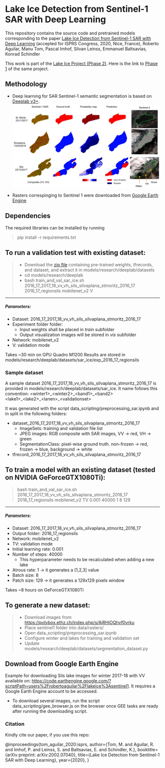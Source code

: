 # Lake Ice Detection from Sentinel-1 SAR with Deep Learning

This repository contains the source code and pretrained models corresponding to the paper [Lake Ice Detection from Sentinel-1 SAR with Deep Learning](https://arxiv.org/pdf/2002.07040.pdf) (accepted for ISPRS Congress, 2020, Nice, France), 
Roberto Aguilar, Manu Tom, Pascal Imhof, Silvan Leinss, Emmanuel Baltsavias, Konrad Schindler

This work is part of the [Lake Ice Project (Phase 2)](https://prs.igp.ethz.ch/research/current_projects/integrated-lake-ice-monitoring-and-generation-of-sustainable--re.html). Here is the link to [Phase 1](https://prs.igp.ethz.ch/research/completed_projects/integrated-monitoring-of-ice-in-selected-swiss-lakes.html) of the same project.

## Methodology
* Deep learning for SAR Sentinel-1 semantic segmentation is based on [Deeplab v3+](https://arxiv.org/abs/1706.05587).
![segmentation_sar](figures/qual_tran_sils.jpg)

* Rasters correspinging to Sentinel 1 were downloaded from [Google Earth Engine](https://earthengine.google.com/)

## Dependencies

The required libraries can be installed by running
> pip install -r requirements.txt

## To run a validation test with existing dataset:

> * Download the [zip file](https://polybox.ethz.ch/remote.php/webdav/lakeice_sentinel/sar_ice.zip) containing pre-trained weights, tfrecords, and dataset, and extract it in models/research/deeplab/datasets
> * cd models/research/deeplab
> * bash train_and_val_sar_ice.sh 2016_17_2017_18_vv_vh_sils_silvaplana_stmoritz_2016_17 2016_17_regionsils mobilenet_v2 V
-----
##### Parameters:
- Dataset: 2016_17_2017_18_vv_vh_sils_silvaplana_stmoritz_2016_17
- Experiment folder folder:
    - Input weights shall be placed in *train* subfolder
    - Output visualization images will be stored in *vis* subfolder
- Network: mobilenet_v2
- V: validation mode

Takes ~30 min on GPU Quadro M1200
Results are stored in models/research/deeplab/datasets/sar_ice/exp_2016_17_regionsils

### Sample dataset

A sample dataset 2016_17_2017_18_vv_vh_sils_silvaplana_stmoritz_2016_17 is provided in models/research/deeplab/datasets/sar_ice. It name follows this convention:
\<winter1\>\_\<winter2\>\_\<band1\>\_\<band2\>\<lake1\>\_\<lake2\>\_\<lanen\>\_\<validationset\>

It was generated with the script data_scripting/preprocessing_sar.ipynb and in split in the following folders:

- dataset_2016_17_2017_18_vv_vh_sils_silvaplana_stmoritz_2016_17
    - ImageSets: training and validation file list
    - JPEG images: RGB composite with SAR images, VV -> red, VH -> green
    - SegmentationClass: pixel-wise ground truth. non-frozen -> red, frozen -> blue, background -> white
- tfrecord_2016_17_2017_18_vv_vh_sils_silvaplana_stmoritz_2016_17

## To train a model with an existing dataset (tested on NVIDIA GeForceGTX1080Ti):

> bash train_and_val_sar_ice.sh 2016_17_2017_18_vv_vh_sils_silvaplana_stmoritz_2016_17 2016_17_regionsils mobilenet_v2 TV 0.001 40000 1 8 129
-----
##### Parameters:
- Dataset: 2016_17_2017_18_vv_vh_sils_silvaplana_stmoritz_2016_17
- Output folder: 2016_17_regionsils
- Network: mobilenet_v2
- TV: validation mode
- Initial learning rate: 0.001
- Number of steps: 40000
    - This hyperparameter needs to be recalculated when adding a new lake
- Atrous rate: 1 -> it generates a [1,2,3] value
- Batch size: 8
- Patch size: 129 -> it generates a 129x129 pixels window

Takes ~8 hours on GeForceGTX1080Ti

## To generate a new dataset:
> * Download images from https://polybox.ethz.ch/index.php/s/AjRHiOQhvf0vrku&nbsp;
> * Place sentinel1 folder into data/rasters/&nbsp;
> * Open data_scripting/preprocessing_sar.ipynb&nbsp;
> * Configure winter and lakes for training and validation set&nbsp;
> * Update models/research/deeplab/datasets/segmentation_dataset.py&nbsp;

## Download from Google Earth Engine

Example for downloading Sils lake images for winter 2017-18 with VV available on: https://code.earthengine.google.com/?scriptPath=users%2Frobertoaguilar%2Flakeice%3Asentinel1. It requires a Google Earth Engine account to be accessed.

* To download several images, run the script data_scripting/gee_browser.js on the browser once GEE tasks are ready after running the downloading script.

### Citation

Kindly cite our paper, if you use this repo:

@inproceedings{tom_aguilar_2020:isprs, author={Tom, M. and Aguilar, R. and Imhof, P. and Leinss, S. and Baltsavias, E. and Schindler, K.}, booktitle={arXiv preprint: arXiv:2002.07040}, title={Lake Ice Detection from Sentinel-1 SAR with Deep Learning}, year={2020}, }
